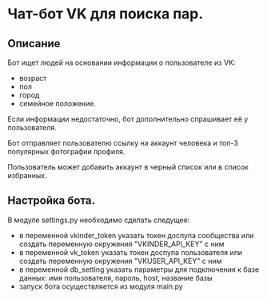 # Чат-бот VK для поиска пар.

## Описание
Бот ищет людей на основании информации о пользователе из VK:
- возраст
- пол
- город
- семейное положение.

Если информации недостаточно, бот дополнительно спрашивает её у пользователя.

Бот отправляет пользователю ссылку на аккаунт человека и топ-3 популярных фотографии профиля.

Пользователь может добавить аккаунт в черный список или в список избранных.

## Настройка бота.
В модуле settings.py необходимо сделать следущее:
- в переменной vkinder_token указать токен доспупа сообщества или создать переменную окружения "VKINDER_API_KEY" с ним
- в переменной vk_token указать токен доспупа пользователя или создать переменную окружения "VKUSER_API_KEY" с ним
- в переменной db_setting указать параметры для подключения к базе данных: имя пользователя, пароль, host, название базы
- запуск бота осуществляется из модуля main.py




